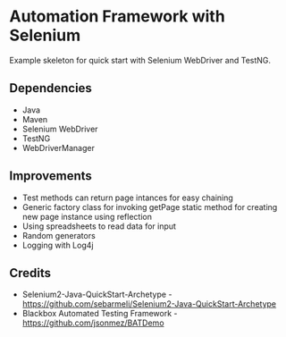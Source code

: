 # Automation Framework with Selenium

Example skeleton for quick start with Selenium WebDriver and TestNG.

## Dependencies
- Java
- Maven
- Selenium WebDriver
- TestNG
- WebDriverManager

## Improvements
- Test methods can return page intances for easy chaining
- Generic factory class for invoking getPage static method for creating new page instance using reflection
- Using spreadsheets to read data for input
- Random generators
- Logging with Log4j

## Credits

- Selenium2-Java-QuickStart-Archetype - https://github.com/sebarmeli/Selenium2-Java-QuickStart-Archetype
- Blackbox Automated Testing Framework - https://github.com/jsonmez/BATDemo


